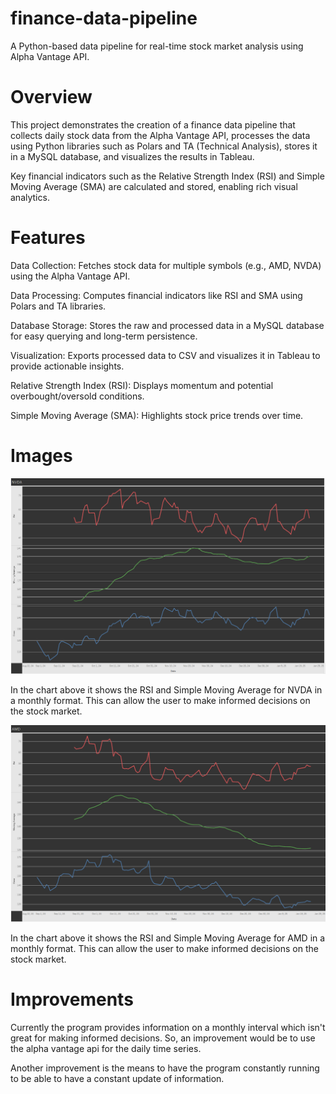 # finance-data-pipeline
A Python-based data pipeline for real-time stock market analysis using Alpha Vantage API. 

# Overview
This project demonstrates the creation of a finance data pipeline that collects daily stock data from the Alpha Vantage API, processes the data using Python libraries such as Polars and TA (Technical Analysis), stores it in a MySQL database, and visualizes the results in Tableau.

Key financial indicators such as the Relative Strength Index (RSI) and Simple Moving Average (SMA) are calculated and stored, enabling rich visual analytics.

# Features

Data Collection: Fetches stock data for multiple symbols (e.g., AMD, NVDA) using the Alpha Vantage API.

Data Processing: Computes financial indicators like RSI and SMA using Polars and TA libraries.

Database Storage: Stores the raw and processed data in a MySQL database for easy querying and long-term persistence.

Visualization: Exports processed data to CSV and visualizes it in Tableau to provide actionable insights.

Relative Strength Index (RSI): Displays momentum and potential overbought/oversold conditions.

Simple Moving Average (SMA): Highlights stock price trends over time.

# Images
![NVDA Chart](Images/NVDA.png "NVDA Chart")

In the chart above it shows the RSI and Simple Moving Average for NVDA in a monthly format. This can allow the user to make informed decisions on the stock market. 

![AMD Chart](Images/AMD.png "AMD Chart")

In the chart above it shows the RSI and Simple Moving Average for AMD in a monthly format. This can allow the user to make informed decisions on the stock market. 

# Improvements

Currently the program provides information on a monthly interval which isn't great for making informed decisions. So, an improvement would be to use the alpha vantage api for the daily time series.

Another improvement is the means to have the program constantly running to be able to have a constant update of information.
